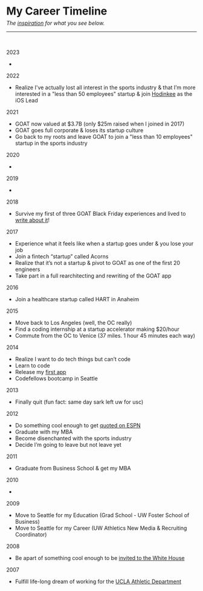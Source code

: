 <style>h1 { border-bottom: 0; margin-bottom: -8px; } </style>

# My Career Timeline

_The [inspiration](https://nfttimeline.com/) for what you see below._

---

<br>

2023

-

2022

- Realize I've actually lost all interest in the sports industry & that I’m more interested in a "less than 50 employees" startup & join [Hodinkee](https://apps.apple.com/us/app/hodinkee/id1008305274) as the iOS Lead

2021

- GOAT now valued at $3.7B (only $25m raised when I joined in 2017)
- GOAT goes full corporate & loses its startup culture
- Go back to my roots and leave GOAT to join a "less than 10 employees" startup in the sports industry

2020

-

2019

-

2018

- Survive my first of three GOAT Black Friday experiences and lived to [write about it](https://medium.com/goatgroupengineering/the-sneaker-contest-reimagined-71a4e2f5aa0d)!

2017

- Experience what it feels like when a startup goes under & you lose your job
- Join a fintech “startup” called Acorns
- Realize that it’s not a startup & pivot to GOAT as one of the first 20 engineers
- Take part in a full rearchitecting and rewriting of the GOAT app

2016

- Join a healthcare startup called HART in Anaheim

2015

- Move back to Los Angeles (well, the OC really)
- Find a coding internship at a startup accelerator making $20/hour
- Commute from the OC to Venice (37 miles. 1 hour 45 minutes each way)

2014

- Realize I want to do tech things but can’t code
- Learn to code
- Release my [first app](https://medium.com/@dhour/10-months-of-rediscovery-200f96eeed87)
- Codefellows bootcamp in Seattle

2013

- Finally quit (fun fact: same day sark left uw for usc)

2012

- Do something cool enough to get [quoted on ESPN](https://www.espn.com/blog/playbook/tech/post/_/id/3520/huskies-gift-players-custom-ncaa-covers)
- Graduate with my MBA
- Become disenchanted with the sports industry
- Decide I’m going to leave but not leave yet

2011

- Graduate from Business School & get my MBA

2010

-

2009

- Move to Seattle for my Education (Grad School - UW Foster School of Business)
- Move to Seattle for my Career (UW Athletics New Media & Recruiting Coordinator)

2008

- Be apart of something cool enough to be [invited to the White House](https://georgewbush-whitehouse.archives.gov/news/releases/2008/06/images/20080624-4_d-0588-1-515h.html)

2007

- Fulfill life-long dream of working for the [UCLA Athletic Department](https://uclabruins.com/sports/2013/4/17/208189852.aspx)
